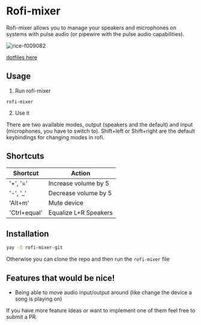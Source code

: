 # Rofi-mixer

Rofi-mixer allows you to manage your speakers and microphones on systems with
pulse audio (or pipewire with the pulse audio capabilities).

![rice-f009082](https://user-images.githubusercontent.com/59021155/195224188-cf75816c-d147-423b-b441-bf7a866fc4c6.png)

[dotfiles here](https://github.com/joshpetit/dotfiles)
## Usage

1. Run rofi-mixer

```
rofi-mixer
```

2. Use it

There are two available modes, output (speakers and the default) and input
(microphones, you have to switch to). Shift+left or Shift+right are the default
keybindings for changing modes in rofi.


## Shortcuts

| Shortcut     | Action                |
| ------------ | --------------------- |
| '+', '='     | Increase volume by 5  |
| '-', '_'     | Decrease volume by 5  |
| 'Alt+m'      | Mute device           |
| 'Ctrl+equal' | Equalize L+R Speakers |

## Installation

```sh
yay -S rofi-mixer-git
```

Otherwise you can clone the repo and then run the `rofi-mixer` file

## Features that would be nice!

- Being able to move audio input/output around (like change the device a song is playing on)

If you have more feature ideas or want to implement one of them feel free to
submit a PR.
